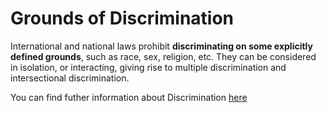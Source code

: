 # Grounds of Discrimination

International and national laws prohibit **discriminating on some explicitly defined grounds**, such as race, sex, religion, etc. They can be considered in isolation, or interacting, giving rise to multiple discrimination and intersectional discrimination.

You can find futher information about Discrimination [here](../T3.3/discrimination.md)
